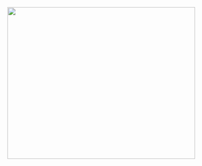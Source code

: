<a href='http://www.youtube.com/watch?feature=player_embedded&v=VqZqKX2xCqo' target='_blank'><img src='http://img.youtube.com/vi/VqZqKX2xCqo/0.jpg' width='425' height=344 /></a>
